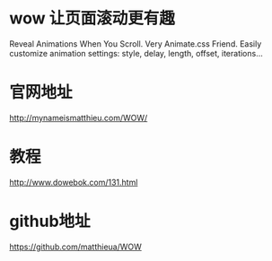 # wow 让页面滚动更有趣
Reveal Animations When You Scroll. Very Animate.css Friend. Easily customize animation settings: style, delay, length, offset, iterations...
# 官网地址
http://mynameismatthieu.com/WOW/

# 教程
 http://www.dowebok.com/131.html
 
# github地址
https://github.com/matthieua/WOW
